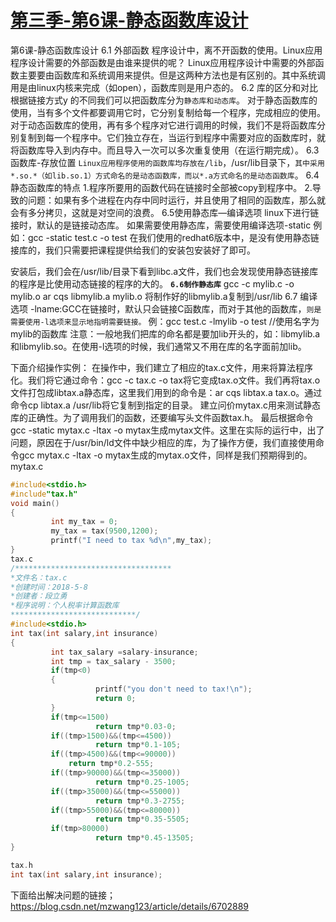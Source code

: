 # [第三季-第6课-静态函数库设计 ](https://www.cnblogs.com/free-1122/p/11342099.html)

第6课-静态函数库设计
6.1 外部函数
程序设计中，离不开函数的使用。Linux应用程序设计需要的外部函数是由谁来提供的呢？
Linux应用程序设计中需要的外部函数主要要由函数库和系统调用来提供。但是这两种方法也是有区别的。其中系统调用是由linux内核来完成（如open），函数库则是用户态的。
6.2 库的区分和对比
根据链接方式y 的不同我们可以把函数库分为`静态库和动态库`。
对于静态函数库的使用，当有多个文件都要调用它时，它分别复制给每一个程序，完成相应的使用。
对于动态函数库的使用，再有多个程序对它进行调用的时候，我们不是将函数库分别复制到每一个程序中。它们独立存在，当运行到程序中需要对应的函数库时，就将函数库导入到内存中。而且导入一次可以多次重复使用（在运行期完成）。
6.3 函数库-存放位置
`Linux应用程序使用的函数库均存放在/lib`，/usr/lib目录下，`其中采用*.so.*（如lib.so.1）方式命名的是动态函数库，而以*.a方式命名的是动态函数库`。
6.4 静态函数库的特点
1.程序所要用的函数代码在链接时全部被copy到程序中。
2.导致的问题：如果有多个进程在内存中同时运行，并且使用了相同的函数库，那么就会有多分拷贝，这就是对空间的浪费。
6.5使用静态库—编译选项
linux下进行链接时，默认的是链接动态库。
如果需要使用静态库，需要使用编译选项-static
例如：gcc -static test.c -o test
在我们使用的redhat6版本中，是没有使用静态链接库的，我们只需要把课程提供给我们的安装包安装好了即可。
 
安装后，我们会在/usr/lib/目录下看到libc.a文件，我们也会发现使用静态链接库的程序是比使用动态链接的程序的大的。
**`6.6制作静态库`**
gcc -c mylib.c -o mylib.o
ar cqs libmylib.a mylib.o
将制作好的libmylib.a复制到/usr/lib
6.7 编译选项
-lname:GCC在链接时，默认只会链接C函数库，而对于其他的函数库，`则是需要使用-l选项来显示地指明需要链接。`
例：gcc test.c -lmylib -o test   //使用名字为mylib的函数库
注意：一般地我们把库的命名都是要加lib开头的，如：libmylib.a和libmylib.so。在使用-l选项的时候，我们通常又不用在库的名字面前加lib。
 
下面介绍操作实例：
在操作中，我们建立了相应的tax.c文件，用来将算法程序化。我们将它通过命令：gcc -c tax.c -o tax将它变成tax.o文件。我们再将tax.o文件打包成libtax.a静态库，这里我们用到的命令是：ar cqs libtax.a tax.o。通过命令cp libtax.a /usr/lib将它复制到指定的目录。
建立问价mytax.c用来测试静态库的正确性。为了调用我们的函数，还要编写头文件函数tax.h。
最后根据命令gcc -static mytax.c -ltax -o mytax生成mytax文件。这里在实际的运行中，出了问题，原因在于/usr/bin/ld文件中缺少相应的库，为了操作方便，我们直接使用命令gcc  mytax.c -ltax -o mytax生成的mytax.o文件，同样是我们预期得到的。
mytax.c
```C
#include<stdio.h>
#include"tax.h"
void main()
{
         int my_tax = 0;
         my_tax = tax(9500,1200);
         printf("I need to tax %d\n",my_tax);
}
tax.c
/***********************************
*文件名：tax.c
*创建时间：2018-5-8
*创建者：段立勇
*程序说明：个人税率计算函数库
****************************/
#include<stdio.h>
int tax(int salary,int insurance)
{
         int tax_salary =salary-insurance;
         int tmp = tax_salary - 3500;
         if(tmp<0)
         {
                   printf("you don't need to tax!\n");
                   return 0;
         }
         if(tmp<=1500)
                   return tmp*0.03-0;
         if((tmp>1500)&&(tmp<=4500))
                   return tmp*0.1-105;
         if((tmp>4500)&&(tmp<=90000))
             return tmp*0.2-555;
         if((tmp>90000)&&(tmp<=35000))
                   return tmp*0.25-1005;
         if((tmp>35000)&&(tmp<=55000))
                   return tmp*0.3-2755;
         if((tmp>55000)&&(tmp<=80000))
                   return tmp*0.35-5505;
         if(tmp>80000)
                   return tmp*0.45-13505;
}

tax.h
int tax(int salary,int insurance);
```
下面给出解决问题的链接；
https://blog.csdn.net/mzwang123/article/details/6702889